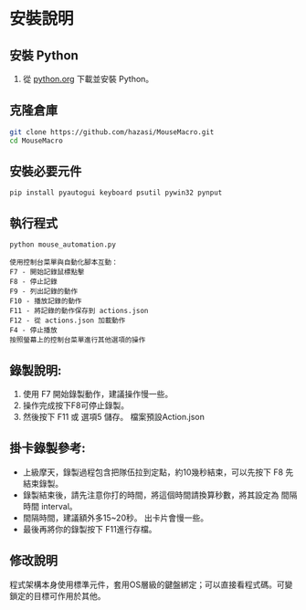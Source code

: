 # 安裝說明

## 安裝 Python
1. 從 [python.org](https://www.python.org/downloads/) 下載並安裝 Python。

## 克隆倉庫
```sh
git clone https://github.com/hazasi/MouseMacro.git
cd MouseMacro
```
## 安裝必要元件
```pip install pyautogui keyboard psutil pywin32 pynput```

## 執行程式
```python mouse_automation.py```

```
使用控制台菜單與自動化腳本互動：
F7 - 開始記錄鼠標點擊
F8 - 停止記錄
F9 - 列出記錄的動作
F10 - 播放記錄的動作
F11 - 將記錄的動作保存到 actions.json
F12 - 從 actions.json 加載動作
F4 - 停止播放
按照螢幕上的控制台菜單進行其他選項的操作
```

## 錄製說明:
1. 使用 F7 開始錄製動作，建議操作慢一些。
2. 操作完成按下F8可停止錄製。
3. 然後按下 F11 或 選項5 儲存。 檔案預設Action.json 

## 掛卡錄製參考:
* 上級摩天，錄製過程包含把隊伍拉到定點，約10幾秒結束，可以先按下 F8 先結束錄製。
* 錄製結束後，請先注意你打的時間，將這個時間請換算秒數，將其設定為 間隔時間 interval。
* 間隔時間，建議額外多15~20秒。 出卡片會慢一些。
* 最後再將你的錄製按下 F11進行存檔。
## 修改說明
程式架構本身使用標準元件，套用OS層級的鍵盤綁定；可以直接看程式碼。可變鎖定的目標可作用於其他。

